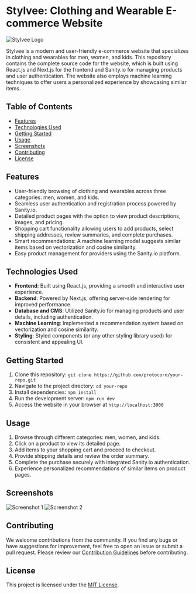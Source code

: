 # Stylvee: Clothing and Wearable E-commerce Website

![Stylvee Logo](path-to-your-logo.png)

Stylvee is a modern and user-friendly e-commerce website that specializes in clothing and wearables for men, women, and kids. This repository contains the complete source code for the website, which is built using React.js and Next.js for the frontend and Sanity.io for managing products and user authentication. The website also employs machine learning techniques to offer users a personalized experience by showcasing similar items.

## Table of Contents
- [Features](#features)
- [Technologies Used](#technologies-used)
- [Getting Started](#getting-started)
- [Usage](#usage)
- [Screenshots](#screenshots)
- [Contributing](#contributing)
- [License](#license)

## Features
- User-friendly browsing of clothing and wearables across three categories: men, women, and kids.
- Seamless user authentication and registration process powered by Sanity.io.
- Detailed product pages with the option to view product descriptions, images, and pricing.
- Shopping cart functionality allowing users to add products, select shipping addresses, review summaries, and complete purchases.
- Smart recommendations: A machine learning model suggests similar items based on vectorization and cosine similarity.
- Easy product management for providers using the Sanity.io platform.

## Technologies Used
- **Frontend**: Built using React.js, providing a smooth and interactive user experience.
- **Backend**: Powered by Next.js, offering server-side rendering for improved performance.
- **Database and CMS**: Utilized Sanity.io for managing products and user details, including authentication.
- **Machine Learning**: Implemented a recommendation system based on vectorization and cosine similarity.
- **Styling**: Styled components (or any other styling library used) for consistent and appealing UI.

## Getting Started
1. Clone this repository: `git clone https://github.com/protocorn/your-repo.git`
2. Navigate to the project directory: `cd your-repo`
3. Install dependencies: `npm install`
4. Run the development server: `npm run dev`
5. Access the website in your browser at `http://localhost:3000`

## Usage
1. Browse through different categories: men, women, and kids.
2. Click on a product to view its detailed page.
3. Add items to your shopping cart and proceed to checkout.
4. Provide shipping details and review the order summary.
5. Complete the purchase securely with integrated Sanity.io authentication.
6. Experience personalized recommendations of similar items on product pages.

## Screenshots
![Screenshot 1](path-to-screenshot-1.png)
![Screenshot 2](path-to-screenshot-2.png)

## Contributing
We welcome contributions from the community. If you find any bugs or have suggestions for improvement, feel free to open an issue or submit a pull request. Please review our [Contribution Guidelines](CONTRIBUTING.md) before contributing.

## License
This project is licensed under the [MIT License](LICENSE).
